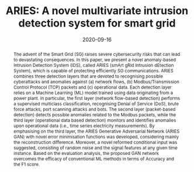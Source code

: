 ---
title: "ARIES: A novel multivariate intrusion detection system for smart grid"
abstract: "The advent of the Smart Grid (SG) raises severe cybersecurity risks that can lead to devastating consequences. In this paper, we present a novel anomaly-based Intrusion Detection System (IDS), called ARIES (smArt gRid Intrusion dEtection System), which is capable of protecting efficiently SG communications. ARIES combines three detection layers that are devoted to recognising possible cyberattacks and anomalies against (a) network flows, (b) Modbus/Transmission Control Protocol (TCP) packets and (c) operational data. Each detection layer relies on a Machine Learning (ML) model trained using data originating from a power plant. In particular, the first layer (network flow-based detection) performs a supervised multiclass classification, recognising Denial of Service (DoS), brute force attacks, port scanning attacks and bots. The second layer (packet-based detection) detects possible anomalies related to the Modbus packets, while the third layer (operational data based detection) monitors and identifies anomalies upon operational data (i.e., time series electricity measurements). By emphasising on the third layer, the ARIES Generative Adversarial Network (ARIES GAN) with novel error minimisation functions was developed, considering mainly the reconstruction difference. Moreover, a novel reformed conditional input was suggested, consisting of random noise and the signal features at any given time instance. Based on the evaluation analysis, the proposed GAN network overcomes the efficacy of conventional ML methods in terms of Accuracy and the F1 score."
collection: publications
permalink: /publication/radoglou2020aries
date: 2020-09-16
venue: 'Sensors'
paperurl: '/files/pdf/papers/radoglou2020aries.pdf'
link: 'https://www.mdpi.com/1424-8220/20/18/5305'
citation: 'Panagiotis Radoglou Grammatikis, Panagiotis Sarigiannidis, Georgios Efstathopoulos, Emmanouil Panaousis (2020). 
  &quot;ARIES: A novel multivariate intrusion detection system for smart grid.&quot;
  <i>Sensors 2020</i>, 20(18), 5305.<br>
   <span style="color:#2979ab;">(JCR 2019: 3.275, CiteScore 2019: 5.0)</span>'
---